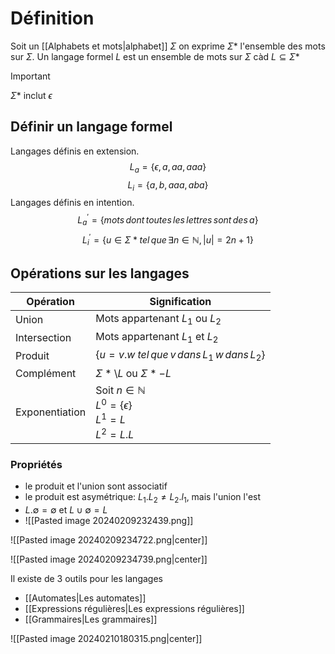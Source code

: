 # Définition

Soit un [[Alphabets et mots|alphabet]] $\Sigma$ on exprime $\Sigma *$ l'ensemble des mots sur $\Sigma$. Un langage formel $L$ est un ensemble de mots sur $\Sigma$ càd $L \subseteq \Sigma *$

> [!IMPORTANT]
> $\Sigma *$ inclut $\epsilon$

## Définir un langage formel

Langages définis en extension.
$$
L_a = \{ \epsilon, a, aa, aaa \}
$$
$$
L_i = \{ a, b, aaa, aba \}
$$
Langages définis en intention.
$$
L^\prime_a = \{ mots\, dont\, toutes\, les\, lettres\, sont\, des\, a \}
$$
$$
L^\prime_i = \{ u \in \Sigma * tel\, que\, \exists n \in \mathbb{N}, |u| = 2n + 1 \}
$$

## Opérations sur les langages

| Opération | Signification |
| ---- | ---- |
| Union | Mots appartenant $L_1$ ou $L_2$ |
| Intersection | Mots appartenant $L_1$ et $L_2$ |
| Produit | $\{ u =v.w\; tel\, que\, v\, dans\, L_1\, w\, dans\, L_2 \}$ |
| Complément | $\Sigma* \setminus L$ ou $\Sigma* - L$ |
| Exponentiation | Soit $n \in \mathbb{N}$ <br>$L^0= \{\epsilon\}$<br>$L^1=L$<br>$L^2=L.L$ |

### Propriétés

- le produit et l'union sont associatif
- le produit est asymétrique: $L_1.L_2 \ne L_2.l_1$, mais l'union l'est
- $L.\emptyset = \emptyset$  et $L\cup\emptyset = L$  
- ![[Pasted image 20240209232439.png]]

![[Pasted image 20240209234722.png|center]]

![[Pasted image 20240209234739.png|center]]

Il existe de 3 outils pour les langages

- [[Automates|Les automates]]
- [[Expressions régulières|Les expressions régulières]]
- [[Grammaires|Les grammaires]]

![[Pasted image 20240210180315.png|center]]
